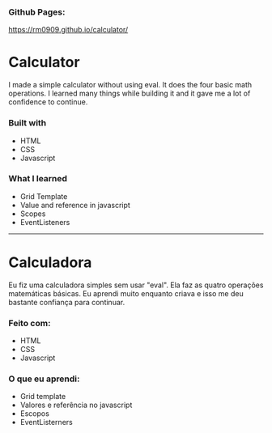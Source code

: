 ### Github Pages:
https://rm0909.github.io/calculator/

# Calculator
I made a simple calculator without using eval.
It does the four basic math operations.
I learned many things while building it and it gave me a lot of confidence to continue.

### Built with
- HTML
- CSS
- Javascript

### What I learned
- Grid Template
- Value and reference in javascript
- Scopes
- EventListeners
___________________________________________________
# Calculadora
Eu fiz uma calculadora simples sem usar "eval".
Ela faz as quatro operações matemáticas básicas.
Eu aprendi muito enquanto criava e isso me deu bastante confiança para continuar.

### Feito com:
- HTML
- CSS
- Javascript

### O que eu aprendi:
- Grid template
- Valores e referência no javascript
- Escopos
- EventListerners
